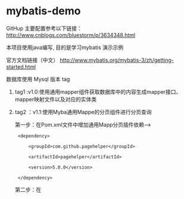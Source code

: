 # mybatis-demo
GitHup 主要配置参考以下链接：
http://www.cnblogs.com/bluestorm/p/3634348.html

本项目使用java编写, 目的是学习mybatis 演示示例

官方文档链接（中文）
http://www.mybatis.org/mybatis-3/zh/getting-started.html

数据库使用 Mysql
版本 tag
1. tag1 :v1.0:使用通用mapper组件获取数据库中的内容生成mapper接口、mapper映射文件以及对应的实体类

2. tag2 ：v1.1:使用Myba通用Mappe的分页组件进行分页查询

    第一步：在Pom.xml文件中增加通用Mapp分页插件依赖-->

        <dependency>

            <groupId>com.github.pagehelper</groupId>

            <artifactId>pagehelper</artifactId>

            <version>5.0.0</version>

        </dependency>

    第二步：在